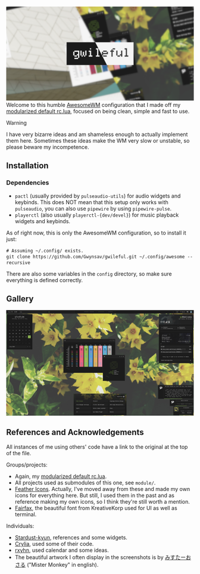 ![Welcome!](assets/banner.png)
Welcome to this humble [AwesomeWM](https://awesomewm.org/) configuration that I made off
my [modularized default rc.lua](https://github.com/Gwynsav/modular-awm-default), focused
on being clean, simple and fast to use.

> [!WARNING]
> I have very bizarre ideas and am shameless enough to actually implement them here.
Sometimes these ideas make the WM very slow or unstable, so please beware my incompetence.

## Installation

### Dependencies
- `pactl` (usually provided by `pulseaudio-utils`) for audio widgets and keybinds. This
does NOT mean that this setup only works with `pulseaudio`, you can also use `pipewire`
by using `pipewire-pulse`.
- `playerctl` (also usually `playerctl-{dev/devel}`) for music playback widgets and
keybinds.
<!-- - `NetworkManager` for network widgets, still TODO. -->
<!-- - `bluez` for bluetooth widgets, still TODO. -->

As of right now, this is only the AwesomeWM configuration, so to install it just:
```
# Assuming ~/.config/ exists.
git clone https://github.com/Gwynsav/gwileful.git ~/.config/awesome --recursive
```
There are also some variables in the `config` directory, so make sure everything is
defined correctly.

## Gallery

![How it looks as of 27/07/2024](assets/showcase.png)

## References and Acknowledgements

All instances of me using others' code have a link to the original at the top of the file.

Groups/projects:
- Again, my [modularized default rc.lua](https://github.com/Gwynsav/modular-awm-default).
- All projects used as submodules of this one, see `module/`.
- [Feather Icons](https://feathericons.com/). Actually, I've moved away from these and
made my own icons for everything here. But still, I used them in the past and as
reference making my own icons, so I think they're still worth a mention.
- [Fairfax](https://www.kreativekorp.com/software/fonts/fairfaxhd/), the beautiful font
from KreativeKorp used for UI as well as terminal.

Individuals:
- [Stardust-kyun](https://github.com/Stardust-kyun/dotfiles), references and some widgets.
- [Crylia](https://github.com/Crylia/crylia-theme/), used some of their code. 
- [rxyhn](https://github.com/rxyhn/yoru), used calendar and some ideas.
- The beautiful artwork I often display in the screenshots is by
[みすたーおさる](https://www.pixiv.net/en/users/10770935) ("Mister Monkey" in english).
